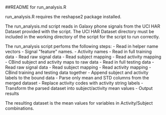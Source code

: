 ##README for run_analysis.R

run_analysis.R requires the reshapse2 package installed.

The run_analysis.md script reads in Galaxy phone signals from the UCI HAR Dataset provided with the script.
The UCI HAR Dataset directory must be included in the working directory of the script for the script to run correctly.

The run_analysis script perfoms the following steps:
	- Read in helper name vectors
		- Signal "feature" names.
		- Activity names
	- Read in full training data
		- Read raw signal data
		- Read subject mapping
		- Read activity mapping
		- CBind subject and activity maps to raw data
	- Read in full testing data
		- Read raw signal data
		- Read subject mapping
		- Read activity mapping
	- CBind training and testing data together
		- Append subject and activity labels to the bound data
	- Parse only mean and STD columns from the merged dataset
	- Replace activity codes with activity string labels
	- Transform the parsed dataset into subject/activity mean values
	- Output results
		
		
The resulting dataset is the mean values for variables in Activity/Subject combinations.